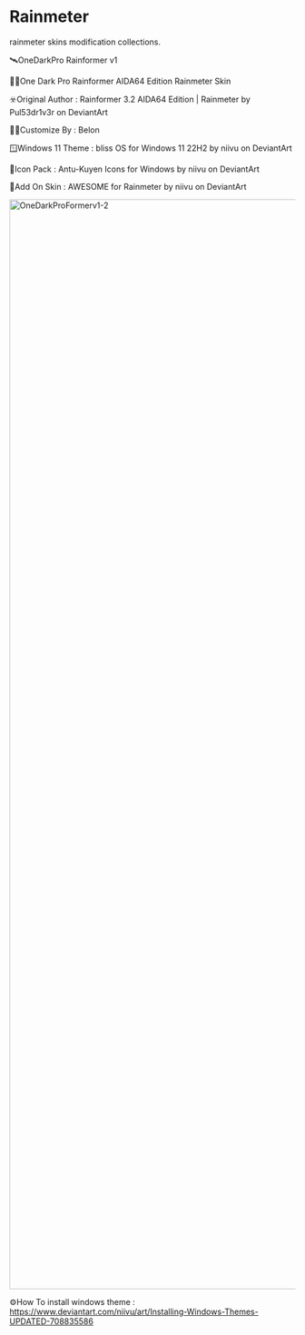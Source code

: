 # Rainmeter
rainmeter skins modification collections.

🛰️OneDarkPro Rainformer v1 

🧑‍🚀One Dark Pro Rainformer AIDA64 Edition Rainmeter Skin 

☣️Original Author : Rainformer 3.2 AIDA64 Edition | Rainmeter by Pul53dr1v3r on DeviantArt

👨‍🎨Customize By : Belon

🪟Windows 11 Theme  : bliss OS for Windows 11 22H2 by niivu on DeviantArt

🐝Icon Pack : Antu-Kuyen Icons for Windows by niivu on DeviantArt

🎨Add On Skin :  AWESOME for Rainmeter by niivu on DeviantArt

<img width="1920" alt="OneDarkProFormerv1-2" src="https://user-images.githubusercontent.com/15804741/193195665-026eedb3-a448-4d67-8b69-e71e3eca1a46.png">

⚙️How To install windows theme : https://www.deviantart.com/niivu/art/Installing-Windows-Themes-UPDATED-708835586
